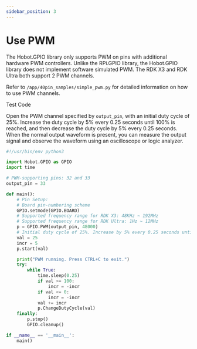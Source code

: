 ```yaml
---
sidebar_position: 3
---
```

# Use PWM

The Hobot.GPIO library only supports PWM on pins with additional hardware PWM controllers. Unlike the RPi.GPIO library, the Hobot.GPIO library does not implement software simulated PWM. The RDK X3 and RDK Ultra both support 2 PWM channels.

Refer to `/app/40pin_samples/simple_pwm.py` for detailed information on how to use PWM channels.

Test Code

Open the PWM channel specified by `output_pin`, with an initial duty cycle of 25%. Increase the duty cycle by 5% every 0.25 seconds until 100% is reached, and then decrease the duty cycle by 5% every 0.25 seconds. When the normal output waveform is present, you can measure the output signal and observe the waveform using an oscilloscope or logic analyzer.

```python
#!/usr/bin/env python3

import Hobot.GPIO as GPIO
import time

# PWM-supporting pins: 32 and 33
output_pin = 33

def main():
    # Pin Setup:
    # Board pin-numbering scheme
    GPIO.setmode(GPIO.BOARD)
    # Supported frequency range for RDK X3: 48KHz ~ 192MHz
    # Supported frequency range for RDK Ultra: 1Hz ~ 12MHz
    p = GPIO.PWM(output_pin, 48000)
    # Initial duty cycle of 25%. Increase by 5% every 0.25 seconds until 100% is reached, then decrease by 5% every 0.25 seconds
    val = 25
    incr = 5
    p.start(val)

    print("PWM running. Press CTRL+C to exit.")
    try:
        while True:
            time.sleep(0.25)
            if val >= 100:
                incr = -incr
            if val <= 0:
                incr = -incr
            val += incr
            p.ChangeDutyCycle(val)
    finally:
        p.stop()
        GPIO.cleanup()

if __name__ == '__main__':
    main()
```